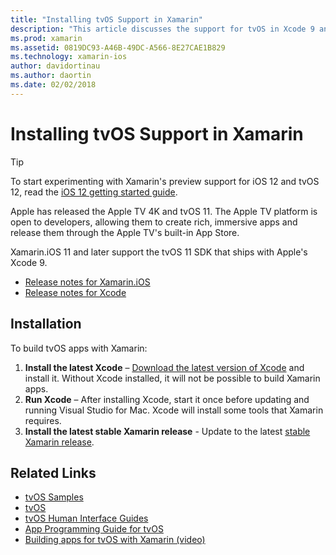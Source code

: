 ```yaml
---
title: "Installing tvOS Support in Xamarin"
description: "This article discusses the support for tvOS in Xcode 9 and Xamarin.iOS 11, and provides brief instructions regarding how to get set up to develop tvOS apps with Xamarin."
ms.prod: xamarin
ms.assetid: 0819DC93-A46B-49DC-A566-8E27CAE1B829
ms.technology: xamarin-ios
author: davidortinau
ms.author: daortin
ms.date: 02/02/2018
---
```


# Installing tvOS Support in Xamarin

> [!TIP]
> To start experimenting with Xamarin's preview support for iOS 12 and tvOS
> 12, read the [iOS 12 getting started guide](~/ios/platform/introduction-to-ios12/get-started.md).

Apple has released the Apple TV 4K and tvOS 11. The Apple TV platform is open to developers, allowing them to create rich, immersive apps and release them through the Apple TV's built-in App Store.

Xamarin.iOS 11 and later support the tvOS 11 SDK that ships with Apple's Xcode 9.

- [Release notes for Xamarin.iOS](/xamarin/ios/release-notes/)
- [Release notes for Xcode](https://developer.apple.com/library/content/releasenotes/DeveloperTools/RN-Xcode/Chapters/Introduction.html#//apple_ref/doc/uid/TP40001051-CH1-SW876)

## Installation

To build tvOS apps with Xamarin:

1. **Install the latest Xcode** – [Download the latest version of Xcode](https://developer.apple.com/xcode/download/) and install it. Without Xcode installed, it will not be possible to build Xamarin apps. 
2. **Run Xcode** – After installing Xcode, start it once before updating and running Visual Studio for Mac. Xcode will install some tools that Xamarin requires.
3. **Install the latest stable Xamarin release** - Update to the latest [stable Xamarin release](https://github.com/xamarin/recipes/tree/master/Recipes/cross-platform/ide/change_updates_channel).

## Related Links

- [tvOS Samples](/samples/browse/?products=xamarin&term=Xamarin.iOS%2btvOS)
- [tvOS](https://developer.apple.com/tvos/)
- [tvOS Human Interface Guides](https://developer.apple.com/tvos/human-interface-guidelines/)
- [App Programming Guide for tvOS](https://developer.apple.com/library/prerelease/tvos/documentation/General/Conceptual/AppleTV_PG/)
- [Building apps for tvOS with Xamarin (video)](https://university.xamarin.com/lightninglectures/tvos-with-xamarin)